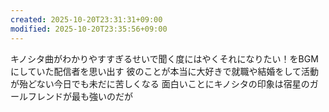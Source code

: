 ```yaml
---
created: 2025-10-20T23:31:31+09:00
modified: 2025-10-20T23:35:56+09:00
---
```


キノシタ曲がわかりやすすぎるせいで聞く度にはやくそれになりたい！をBGMにしていた配信者を思い出す
彼のことが本当に大好きで就職や結婚をして活動が殆どない今日でも未だに苦しくなる
面白いことにキノシタの印象は宿星のガールフレンドが最も強いのだが

